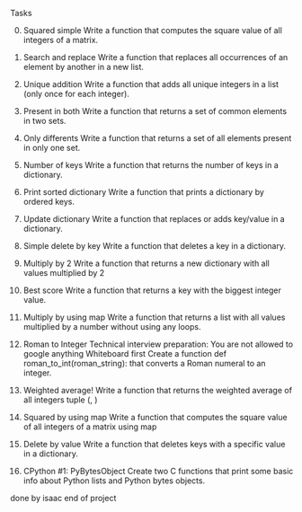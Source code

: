 Tasks

0. Squared simple
Write a function that computes the square value of all integers of a matrix.

1. Search and replace
Write a function that replaces all occurrences of an element by another in a new list.

2. Unique addition
Write a function that adds all unique integers in a list (only once for each integer).

3. Present in both
Write a function that returns a set of common elements in two sets.

4. Only differents
Write a function that returns a set of all elements present in only one set.

5. Number of keys
Write a function that returns the number of keys in a dictionary.

6. Print sorted dictionary
Write a function that prints a dictionary by ordered keys.

7. Update dictionary
Write a function that replaces or adds key/value in a dictionary.

8. Simple delete by key
Write a function that deletes a key in a dictionary.

9. Multiply by 2
Write a function that returns a new dictionary with all values multiplied by 2

10. Best score
Write a function that returns a key with the biggest integer value.

11. Multiply by using map
Write a function that returns a list with all values multiplied by a number without using any loops.

12. Roman to Integer
Technical interview preparation:
You are not allowed to google anything
Whiteboard first
Create a function def roman_to_int(roman_string): that converts a Roman numeral to an integer.

13. Weighted average!
Write a function that returns the weighted average of all integers tuple (<score>, <weight>)

14. Squared by using map
Write a function that computes the square value of all integers of a matrix using map

15. Delete by value
Write a function that deletes keys with a specific value in a dictionary.

16. CPython #1: PyBytesObject
Create two C functions that print some basic info about Python lists and Python bytes objects.

done by isaac
end of project 
